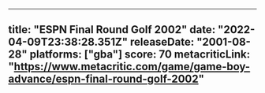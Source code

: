 
---
title: "ESPN Final Round Golf 2002"
date: "2022-04-09T23:38:28.351Z"
releaseDate: "2001-08-28"
platforms: ["gba"]
score: 70
metacriticLink: "https://www.metacritic.com/game/game-boy-advance/espn-final-round-golf-2002"
---
